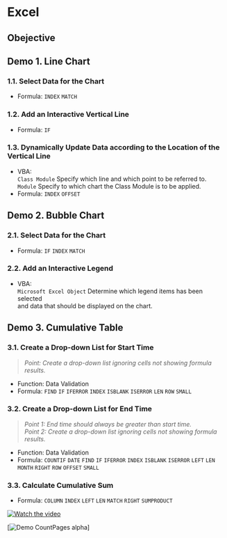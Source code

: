 # Excel
## Obejective

## Demo 1. Line Chart
### 1.1. Select Data for the Chart
- Formula: ```INDEX``` ```MATCH```
### 1.2. Add an Interactive Vertical Line
- Formula: ```IF```
### 1.3. Dynamically Update Data according to the Location of the Vertical Line
- VBA:   
  ```Class Module``` Specify which line and which point to be referred to.  
  ```Module``` Specify to which chart the Class Module is to be applied.  
- Formula: ```INDEX``` ```OFFSET```  
 
## Demo 2. Bubble Chart
### 2.1. Select Data for the Chart
- Formula: ```IF``` ```INDEX``` ```MATCH```
### 2.2. Add an Interactive Legend
- VBA:   
  ```Microsoft Excel Object``` Determine which legend items has been selected   
     and data that should be displayed on the chart.  

## Demo 3. Cumulative Table
### 3.1. Create a Drop-down List for Start Time
> *Point: Create a drop-down list ignoring cells not showing formula results.*    
- Function: Data Validation
- Formula: ```FIND``` ```IF``` ```IFERROR``` ```INDEX``` ```ISBLANK``` ```ISERROR``` ```LEN``` ```ROW``` ```SMALL```  
### 3.2. Create a Drop-down List for End Time
> *Point 1: End time should always be greater than start time.*  
> *Point 2: Create a drop-down list ignoring cells not showing formula results.*    
- Function: Data Validation
- Formula: ```COUNTIF``` ```DATE``` ```FIND``` ```IF``` ```IFERROR``` ```INDEX``` ```ISBLANK``` ```ISERROR``` ```LEFT``` ```LEN``` ```MONTH``` ```RIGHT``` ```ROW``` ```OFFSET``` ```SMALL```
### 3.3. Calculate Cumulative Sum
- Formula: ```COLUMN``` ```INDEX``` ```LEFT``` ```LEN``` ```MATCH``` ```RIGHT``` ```SUMPRODUCT```

[![Watch the video](https://img.youtube.com/vi/Youtubeid/hqdefault.jpg)](https://youtu.be/Youtubeid)

[![Demo CountPages alpha](https://j.gifs.com/Youtubeid)]
